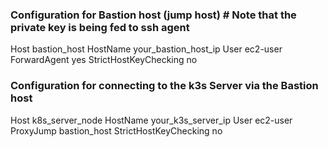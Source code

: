 ### Configuration for Bastion host (jump host) # Note that the private key is being fed to ssh agent
Host bastion_host
    HostName your_bastion_host_ip
    User ec2-user
    ForwardAgent yes
    StrictHostKeyChecking no

### Configuration for connecting to the k3s Server via the Bastion host
Host k8s_server_node
    HostName your_k3s_server_ip
    User ec2-user
    ProxyJump bastion_host
    StrictHostKeyChecking no